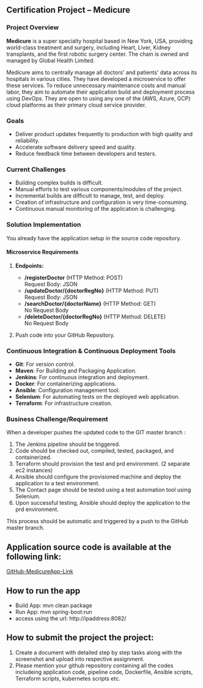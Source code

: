 ## Certification Project – Medicure


### Project Overview

**Medicure** is a super specialty hospital based in New York, USA, providing world-class treatment and surgery, including Heart, Liver, Kidney transplants, and the first robotic surgery center. The chain is owned and managed by Global Health Limited.

Medicure aims to centrally manage all doctors' and patients' data across its hospitals in various cities. They have developed a microservice to offer these services. To reduce unnecessary maintenance costs and manual labor, they aim to automate their application build and deployment process using DevOps. They are open to using any one of the (AWS, Azure, GCP) cloud platforms as their primary cloud service provider.

### Goals

- Deliver product updates frequently to production with high quality and reliability.
- Accelerate software delivery speed and quality.
- Reduce feedback time between developers and testers.


### Current Challenges

- Building complex builds is difficult.
- Manual efforts to test various components/modules of the project.
- Incremental builds are difficult to manage, test, and deploy.
- Creation of infrastructure and configuration is very time-consuming.
- Continuous manual monitoring of the application is challenging.

### Solution Implementation

You already have the application setup in the source code repository.

#### Microservice Requirements

1. **Endpoints:**
   - **/registerDoctor** (HTTP Method: POST)  
     Request Body: JSON
   - **/updateDoctor/{doctorRegNo}** (HTTP Method: PUT)  
     Request Body: JSON
   - **/searchDoctor/{doctorName}** (HTTP Method: GET)  
     No Request Body
   - **/deleteDoctor/{doctorRegNo}** (HTTP Method: DELETE)  
     No Request Body

2. Push code into your GitHub Repository.
   

### Continuous Integration & Continuous Deployment Tools

- **Git**: For version control.
- **Maven**: For Building and Packaging Application.
- **Jenkins**: For continuous integration and deployment.
- **Docker**: For containerizing applications.
- **Ansible**: Configuration management tool.
- **Selenium**: For automating tests on the deployed web application.
- **Terraform**: For infrastructure creation.

### Business Challenge/Requirement

When a developer pushes the updated code to the GIT master branch :
1. The Jenkins pipeline should be triggered.
2. Code should be checked out, compiled, tested, packaged, and containerized.
3. Terraform should provision the test and prd environment. (2 separate ec2 instances)
4. Ansible should configure the provisioned machine and deploy the application to a test environment.
5. The Contact page should be tested using a test automation tool using Selenium.
6. Upon successful testing, Ansible should deploy the application to the prd environment.

This process should be automatic and triggered by a push to the GitHub master branch.

## Application source code is available at the following link:
[GitHub-MedicureApp-Link](https://github.com/shubhamkushwah123/medicure-app.git)

## How to run the app
- Build App: mvn clean package
- Run App: mvn spring-boot:run
- access using the url: http://ipaddress:8082/

## How to submit the project the project: 

1. Create a document with detailed step by step tasks along with the screenshot and upload into respective assignment.
2. Please mention your github repository containing all the codes includeing application code, pipeline code, Dockerfile, Ansible scripts, Terraform scripts, kubernetes scripts etc.
